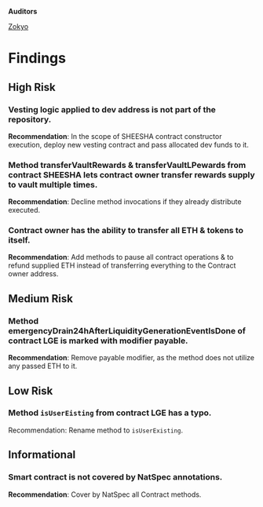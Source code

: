**Auditors**

[Zokyo](https://x.com/zokyo_io)

# Findings

## High Risk

### Vesting logic applied to dev address is not part of the repository.

**Recommendation**:
In the scope of SHEESHA contract constructor execution, deploy new vesting contract and
pass allocated dev funds to it.

### Method transferVaultRewards & transferVaultLPewards from contract SHEESHA lets contract owner transfer rewards supply to vault multiple times.

**Recommendation**:
Decline method invocations if they already distribute executed.


### Contract owner has the ability to transfer all ETH & tokens to itself.

**Recommendation**:
Add methods to pause all contract operations & to refund supplied ETH instead of
transferring everything to the Contract owner address.

## Medium Risk

### Method emergencyDrain24hAfterLiquidityGenerationEventIsDone of contract LGE is marked with modifier payable.

**Recommendation**:
Remove payable modifier, as the method does not utilize any passed ETH to it.

## Low Risk

### Method `isUserEisting` from contract LGE has a typo.

Recommendation:
Rename method to `isUserExisting`.

## Informational

### Smart contract is not covered by NatSpec annotations.

**Recommendation**:
Cover by NatSpec all Contract methods.
